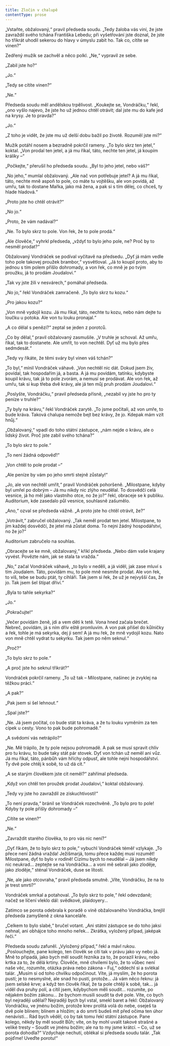 ```yaml
---
title: Zločin v chalupě
contentType: prose
---
```


<section>

„Vstaňte, obžalovaný,“ pravil předseda soudu. „Tedy žaloba vás viní, že jste zavraždil svého tchána Františka Lebedu; při vyšetřování jste doznal, že jste ho třikrát uhodil sekerou do hlavy v úmyslu zabít ho. Tak co, cítíte se vinen?“

Zedřený mužík se zachvěl a něco polkl. „Ne,“ vypravil ze sebe.

„Zabil jste ho?“

„Jo.“

„Tedy se cítíte vinen?“

„Ne.“

Předseda soudu měl andělskou trpělivost. „Koukejte se, Vondráčku,“ řekl, „ono vyšlo najevo, že jste ho už jednou chtěl otrávit; dal jste mu do kafe jed na krysy. Je to pravda?“

„Jo.“

„Z toho je vidět, že jste mu už delší dobu bažil po životě. Rozuměl jste mi?“

Mužík potáhl nosem a bezradně pokrčil rameny. „To bylo skrz ten jetel,“ koktal. „Von prodal ten jetel, a já mu říkal, táto, nechte ten jetel, já koupím králíky –“

„Počkejte,“ přerušil ho předseda soudu. „Byl to jeho jetel, nebo váš?“

„No jeho,“ mumlal obžalovaný. „Ale nač von potřebuje jetel? A já mu říkal, táto, nechte mně aspoň to pole, co máte tu vojtěšku, ale von povídá, až umřu, tak to dostane Mařka, jako má žena, a pak si s tím dělej, co chceš, ty hlade hladová.“

„Proto jste ho chtěl otrávit?“

„No jo.“

„Proto, že vám nadával?“

„Ne. To bylo skrz to pole. Von řek, že to pole prodá.“

„Ale člověče,“ vyhrkl předseda, „vždyť to bylo jeho pole, ne? Proč by to nesměl prodat?“

Obžalovaný Vondráček se podíval vyčítavě na předsedu. „Dyť já mám vedle toho pole takovej proužek brambor,“ vysvětloval. „Já to koupil proto, aby to jednou s tím polem přišlo dohromady, a von řek, co mně je po tvým proužku, já to prodám Joudalovi.“

„Tak vy jste žili v nesvárech,“ pomáhal předseda.

„No jo,“ řekl Vondráček zamračeně. „To bylo skrz tu kozu.“

„Pro jakou kozu?“

„Von mně vydojil kozu. Já mu říkal, táto, nechte tu kozu, nebo nám dejte tu loučku u potoka. Ale von tu louku pronajal.“

„A co dělal s penězi?“ zeptal se jeden z porotců.

„Co by dělal,“ pravil obžalovaný zasmušile. „V truhle je schoval. Až umřu, říkal, tak to dostanete. Ale umřít, to von nechtěl. Dyť už mu bylo přes sedmdesát.“

„Tedy vy říkáte, že těmi sváry byl vinen váš tchán?“

„To byl,“ mínil Vondráček váhavě. „Von nechtěl nic dát. Dokud jsem živ, povídal, tak hospodařím já, a basta. A já mu povídám, tatínku, kdybyste koupil krávu, tak já to pole zvorám, a nemusí se prodávat. Ale von řek, až umřu, tak si kup třeba dvě krávy, ale já ten můj pruh prodám Joudalovi.“

„Poslyšte, Vondráčku,“ pravil předseda přísně, „nezabil vy jste ho pro ty peníze v truhle?“

„Ty byly na krávu,“ řekl Vondráček zarytě. „To jsme počítali, až von umře, to bude kráva. Taková chalupa nemože bejt bez krávy, že jo. Kdepak mám vzít hnůj.“

„Obžalovaný,“ vpadl do toho státní zástupce, „nám nejde o krávu, ale o lidský život. Proč jste zabil svého tchána?“

„To bylo skrz to pole.“

„To není žádná odpověď!“

„Von chtěl to pole prodat –“

„Ale peníze by vám po jeho smrti stejně zůstaly!“

„Jo, ale von nechtěl umřít,“ pravil Vondráček pohoršeně. „Milostpane, kdyby byl umřel po dobrým – Já mu nikdy nic zlýho neudělal. To dosvědčí celá vesnice, já ho měl jako vlastního otce, no že jo?“ řekl, obraceje se k publiku. Auditorium, kde zasedalo půl vesnice, souhlasně zašumělo.

„Ano,“ ozval se předseda vážně. „A proto jste ho chtěl otrávit, že?“

„Votrávit,“ zabručel obžalovaný. „Tak neměl prodat ten jetel. Milostpane, to jim každej dosvědčí, že jetel má zůstat doma. To nejni žádný hospodářství, no že jo?“

Auditorium zabručelo na souhlas.

„Obracejte se ke mně, obžalovaný,“ křikl předseda. „Nebo dám vaše krajany vyvést. Povězte nám, jak se stala ta vražda.“

„No,“ začal Vondráček váhavě, „to bylo v neděli, a já viděl, jak zase mluví s tím Joudalem. Táto, povídám mu, to pole mně nesmíte prodat. Ale von řek, to víš, tebe se budu ptát, ty cihláři. Tak jsem si řek, že už je nejvyšší čas, že jo. Tak jsem šel štípat dříví.“

„Byla to tahle sekyrka?“

„Jo.“

„Pokračujte!“

„Večer povídám ženě, jdi a vem děti k tetě. Vona hned začala brečet. Nebreč, povídám, já s ním dřív eště promluvím. A von pak přišel do kůlničky a řek, tohle je má sekyrka, dej ji sem! A já mu řek, že mně vydojil kozu. Nato von mně chtěl vydrat tu sekyrku. Tak jsem po něm seknul.“

„Proč?“

„To bylo skrz to pole.“

„A proč jste ho seknul třikrát?“

Vondráček pokrčil rameny. „To už tak – Milostpane, našinec je zvyklej na těžkou práci.“

„A pak?“

„Pak jsem si šel lehnout.“

„Spal jste?“

„Ne. Já jsem počítal, co bude stát ta kráva, a že tu louku vyměním za ten cípek u cesty. Vono to pak bude pohromadě.“

„A svědomí vás netrápilo?“

„Ne. Mě trápilo, že ty pole nejsou pohromadě. A pak se musí spravit chlív pro tu krávu, to bude taky stát pár stovek. Dyť von tchán už neměl ani vůz. Já mu říkal, táto, pánbůh vám hříchy odpusť, ale tohle nejni hospodářství. Ty dvě pole chtěj k sobě, to už dá cit.“

„A se starým člověkem jste cit neměl?“ zahřímal předseda.

„Když von chtěl ten proužek prodat Joudalovi,“ koktal obžalovaný.

„Tedy vy jste ho zavraždil ze ziskuchtivosti!“

„To není pravda,“ bránil se Vondráček rozechvěně. „To bylo pro to pole! Kdyby ty pole přišly dohromady –“

„Cítíte se vinen?“

„Ne.“

„Zavraždit starého člověka, to pro vás nic není?“

„Dyť říkám, že to bylo skrz to pole,“ vybuchl Vondráček téměř vzlykaje. „To přece není žádná vražda! Ježíšmarjá, tomu přece každej musí rozumět! Milostpane, dyť to bylo v rodině! Cizímu bych to neudělal – Já jsem nikdy nic neukrad… zeptejte se na Vondráčka… a voni mě sebrali jako zloděje, jako zloděje,“ sténal Vondráček, duse se lítostí.

„Ne, ale jako otcovraha,“ pravil předseda smutně. „Víte, Vondráčku, že na to je trest smrti?“

Vondráček smrkal a potahoval. „To bylo skrz to pole,“ řekl odevzdaně; načež se líčení vleklo dál: svědkové, plaidoyery…

Zatímco se porota odebrala k poradě o vině obžalovaného Vondráčka, brejlil předseda zamyšleně z okna kanceláře.

„Celkem to bylo slabé,“ bručel votant. „Ani státní zástupce se do toho jaksi nehnal, ani obhájce toho mnoho neřek… Zkrátka, vyložený případ, jaképak řeči.“

Předseda soudu zafuněl. „Vyložený případ,“ řekl a mávl rukou. „Poslouchejte, pane kolego, ten člověk se cítí tak v právu jako vy nebo já. Mně to připadá, jako bych měl soudit řezníka za to, že porazil krávu, nebo krtka za to, že dělá krtiny. Člověče, mně chvílemi bylo, že to vůbec není naše věc, rozumíte, otázka práva nebo zákona – Fuj,“ oddechl si a svlékal talár. „Musím si od toho chvilku odpočinout. Víte, já myslím, že ho porota pustí; je to nesmyslné, ale snad ho pustí, protože… Já vám něco řeknu: já jsem selské krve; a když ten člověk říkal, že ta pole chtějí k sobě, tak… já viděl dva pruhy polí, a cítil jsem, kdybychom měli soudit… rozumíte, po nějakém božím zákonu… že bychom musili soudit ta dvě pole. Víte, co bych byl nejraději udělal? Nejraději bych byl vstal, smekl baret a řekl: Obžalovaný Vondráčku, ve jménu božím, protože krev prolitá volá do nebe, oseješ ta dvě pole blínem; blínem a hložím; a do smrti budeš mít před očima ten úhor nenávisti… Rád bych věděl, co by tak tomu řekl státní zástupce. Pane kolego, někdy by měl soudit Bůh; víte, on by mohl uvalit takové strašné a veliké tresty – Soudit ve jménu božím; ale na to my jsme krátcí. – Co, už se porota dohodla?“ Vzdychaje nechutí, oblékal si předseda soudu talár. „Tak pojďme! Uveďte porotu!“

</section>

[^1]: Votant (lat.) – přísedící. _Pozn. red_.

[^2]: Desperace (lat.) – zoufalství, beznaděj. _Pozn. red._

[^3]: Nystagmus (řec.) – bezděčné záškuby očí. _Pozn. red._

[^4]: Konfinovat (franc.) – někomu úředně zakázat opustit určité místo. _Pozn. red._

[^5]: Vachmajstr (z něm. Wachtmeister – strážník. _Pozn. red._

[^6]: Materia facti (lat.) – skutečnost. _Pozn. red._

[^7]: Plaidoyer (franc.) – závěrečná řeč. _Pozn. red._

[^8]: Rekurzy (lat.) – odvolání. _Pozn. red._

[^9]: Viz povídka Šlépěj v Božích mukách.

[^10]: Šmízo – nekvalitní zboží, aušus. _Pozn. red._

[^11]: Revertence (lat.) – nedovolený návrat. _Pozn. red._

[^12]: Sardanapalský (podle asyrského krále Aššurbanipala, známého i pod jménem  Sardanapalus) – hýřivý, nespoutaný. _Pozn. red._

[^13]: Ašant = černoch (opálený jako ašant, podle národnosti v Ghaně), také divoch. _Pozn. red._

[^14]: Lues (lat.) – příjice, syfilis. _Pozn. red._

[^15]: Šófl (hebr.) – zašlé, vetché. _Pozn. red._

[^16]: Ex offo (lat.) – obhájce přidělený soudem. _Pozn. red._

[^17]: Konfuze (lat.) – zmatek. _Pozn. red._
